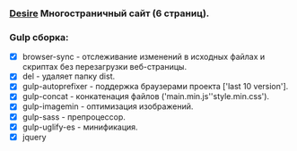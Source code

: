 ### [Desire](lelickau.github.io/desire/dist/index.html) Многостраничный сайт (6 страниц).

### Gulp сборка:
- [x] browser-sync - отслеживание изменений в исходных файлах и скриптах без перезагрузки веб-страницы.
- [x] del - удаляет папку dist.
- [x] gulp-autoprefixer - поддержка браузерами проекта ['last 10 version'].
- [x] gulp-concat - конкатенация файлов ('main.min.js''style.min.css').
- [x] gulp-imagemin - оптимизация изображений.
- [x] gulp-sass - препроцессор.
- [x] gulp-uglify-es - минификация.
- [x] jquery
